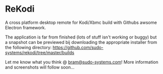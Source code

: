 # ReKodi
A cross platform desktop remote for Kodi/Xbmc build with Githubs awsome Electron framework.

The application is far from finished (lots of stuff isn't working or buggy) but a snapshot can be previewed bij downloading the appropriate installer from the following directory: https://github.com/sudo-systems/rekodi/tree/master/builds

Let me know what you think @ bram@sudo-systems.com! 
More information and screenshots will follow soon...
